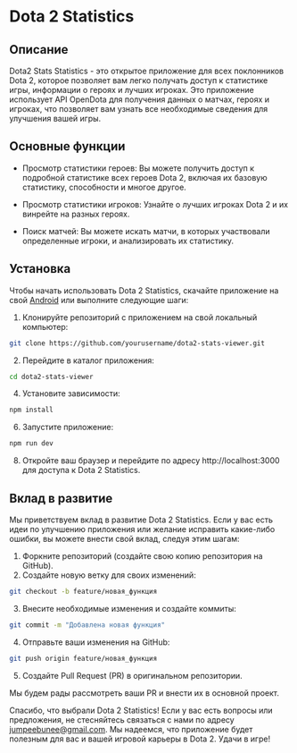 # Dota 2 Statistics
## Описание
Dota2 Stats Statistics - это открытое приложение для всех поклонников Dota 2, которое позволяет вам легко получать доступ к статистике игры, информации о героях и лучших игроках. Это приложение использует API OpenDota для получения данных о матчах, героях и игроках, что позволяет вам узнать все необходимые сведения для улучшения вашей игры.

## Основные функции
- Просмотр статистики героев: Вы можете получить доступ к подробной статистике всех героев Dota 2, включая их базовую статистику, способности и многое другое.

- Просмотр статистики игроков: Узнайте о лучших игроках Dota 2 и их винрейте на разных героях.

- Поиск матчей: Вы можете искать матчи, в которых участвовали определенные игроки, и анализировать их статистику.

## Установка
Чтобы начать использовать Dota 2 Statistics, скачайте приложение на свой [Android](https://play.google.com/store/apps/details?id=app.ionic.io) или выполните следующие шаги:

1. Клонируйте репозиторий с приложением на свой локальный компьютер:

```bash
git clone https://github.com/yourusername/dota2-stats-viewer.git
```
2. Перейдите в каталог приложения:
```bash
cd dota2-stats-viewer
```
4. Установите зависимости:
```bash
npm install
```
6. Запустите приложение:
```bash
npm run dev
```
8. Откройте ваш браузер и перейдите по адресу http://localhost:3000 для доступа к Dota 2 Statistics.

## Вклад в развитие
Мы приветствуем вклад в развитие Dota 2 Statistics. Если у вас есть идеи по улучшению приложения или желание исправить какие-либо ошибки, вы можете внести свой вклад, следуя этим шагам:
1. Форкните репозиторий (создайте свою копию репозитория на GitHub).
2. Создайте новую ветку для своих изменений:
```bash
git checkout -b feature/новая_функция
```
3. Внесите необходимые изменения и создайте коммиты:
```bash
git commit -m "Добавлена новая функция"
```
4. Отправьте ваши изменения на GitHub:
```bash
git push origin feature/новая_функция
```
5. Создайте Pull Request (PR) в оригинальном репозитории.

Мы будем рады рассмотреть ваши PR и внести их в основной проект.

Спасибо, что выбрали Dota 2 Statistics! Если у вас есть вопросы или предложения, не стесняйтесь связаться с нами по адресу jumpeebunee@gmail.com. Мы надеемся, что приложение будет полезным для вас и вашей игровой карьеры в Dota 2. Удачи в игре!
